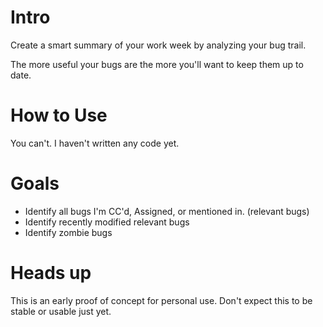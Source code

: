 # Intro
Create a smart summary of your work week by analyzing your bug trail.

The more useful your bugs are the more you'll want to keep them up to date.

# How to Use
You can't. I haven't written any code yet.

# Goals
* Identify all bugs I'm CC'd, Assigned, or mentioned in. (relevant bugs)
* Identify recently modified relevant bugs
* Identify zombie bugs

# Heads up
This is an early proof of concept for personal use.
Don't expect this to be stable or usable just yet.
